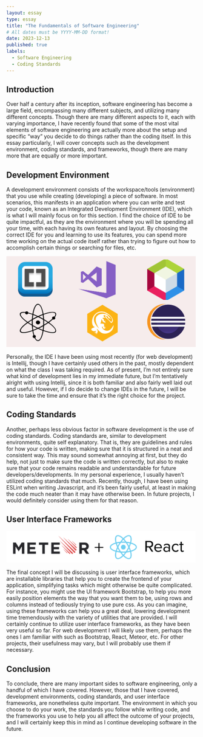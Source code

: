 ```yaml
---
layout: essay
type: essay
title: "The Fundamentals of Software Engineering"
# All dates must be YYYY-MM-DD format!
date: 2023-12-13
published: true
labels:
  - Software Engineering
  - Coding Standards
---
```


## Introduction
Over half a century after its inception, software engineering has become a large field, encompassing many different subjects, and utilizing many different concepts. Though there are many different aspects to it, each with varying importance, I have recently found that some of the most vital elements of software engineering are actually more about the setup and specific “way” you decide to do things rather than the coding itself. In this essay particularly, I will cover concepts such as the development environment, coding standards, and frameworks, though there are many more that are equally or more important.


## Development Environment
A development environment consists of the workspace/tools (environment) that you use while creating (developing) a piece of software. In most scenarios, this manifests in an application where you can write and test your code, known as an Integrated Development Environment (IDE), which is what I will mainly focus on for this section. I find the choice of IDE to be quite impactful, as they are the environment where you will be spending all your time, with each having its own features and layout. By choosing the correct IDE for you and learning to use its features, you can spend more time working on the actual code itself rather than trying to figure out how to accomplish certain things or searching for files, etc.

<img width="500px" src="../img/IDECrop.png">

Personally, the IDE I have been using most recently (for web development) is Intellij, though I have certainly used others in the past, mostly dependent on what the class I was taking required. As of present, I’m not entirely sure what kind of development lies in my immediate future, but I’m tentatively alright with using Intellij, since it is both familiar and also fairly well laid out and useful. However, if I do decide to change IDEs in the future, I will be sure to take the time and ensure that it’s the right choice for the project.


## Coding Standards
Another, perhaps less obvious factor in software development is the use of coding standards. Coding standards are, similar to development environments, quite self explanatory. That is, they are guidelines and rules for how your code is written, making sure that it is structured in a neat and consistent way. This may sound somewhat annoying at first, but they do help, not just to make sure the code is written correctly, but also to make sure that your code remains readable and understandable for future developers/developments. In my personal experience, I usually haven’t utilized coding standards that much. Recently, though, I have been using ESLint when writing Javascript, and it’s been fairly useful, at least in making the code much neater than it may have otherwise been. In future projects, I would definitely consider using them for that reason.


## User Interface Frameworks

<img width="500px" src="../img/meteor-react-logo.png">

The final concept I will be discussing is user interface frameworks, which are installable libraries that help you to create the frontend of your application, simplifying tasks which might otherwise be quite complicated. For instance, you might use the UI framework Bootstrap, to help you more easily position elements the way that you want them to be, using rows and columns instead of tediously trying to use pure css. As you can imagine, using these frameworks can help you a great deal, lowering development time tremendously with the variety of utilities that are provided. I will certainly continue to utilize user interface frameworks, as they have been very useful so far. For web development I will likely use them, perhaps the ones I am familiar with such as Bootstrap, React, Meteor, etc. For other projects, their usefulness may vary, but I will probably use them if necessary.


## Conclusion
To conclude, there are many important sides to software engineering, only a handful of which I have covered. However, those that I have covered, development environments, coding standards, and user interface frameworks, are nonetheless quite important. The environment in which you choose to do your work, the standards you follow while writing code, and the frameworks you use to help you all affect the outcome of your projects, and I will certainly keep this in mind as I continue developing software in the future.
